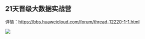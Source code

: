 

## 21天晋级大数据实战营

详情：https://bbs.huaweicloud.com/forum/thread-12220-1-1.html



![](http://image.laijianfeng.org/165915fmncwr1lmodpcde3.png)